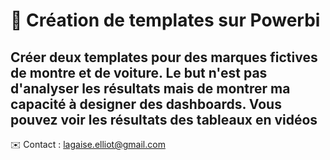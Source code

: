 # 📌 Création de templates sur Powerbi 

Créer deux templates pour des marques fictives de montre et de voiture.
Le but n'est pas d'analyser les résultats mais de montrer ma capacité à designer des dashboards. 
Vous pouvez voir les résultats des tableaux en vidéos
---
✉️ Contact : lagaise.elliot@gmail.com

